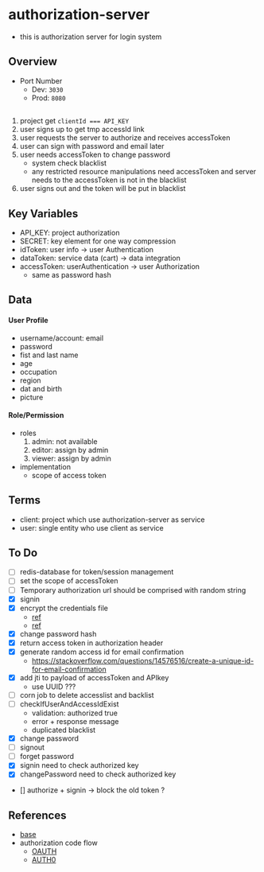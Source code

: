 # authorization-server
* this is authorization server for login system


## Overview

* Port Number
    * Dev: `3030`
    * Prod: `8080`

##
1. project get `clientId === API_KEY`
2. user signs up to get tmp accessId link
3. user requests the server to authorize and receives accessToken
4. user can sign with password and email later
5. user needs accessToken to change password
    * system check blacklist
    * any restricted resource manipulations need accessToken and server needs to the accessToken is not in the blacklist
6. user signs out and the token will be put in blacklist

## Key Variables
* API_KEY: project authorization
* SECRET: key element for one way compression
* idToken: user info -> user Authentication
* dataToken: service data (cart) -> data integration
* accessToken: userAuthentication -> user Authorization
    * same as password hash

## Data

#### User Profile
* username/account: email
* password
* fist and last name
* age
* occupation
* region
* dat and birth
* picture

#### Role/Permission
* roles
    1. admin: not available
    2. editor: assign by admin
    3. viewer: assign by admin
* implementation
    * scope of access token

## Terms
* client: project which use authorization-server as service
* user: single entity who use client as service


## To Do
* [ ] redis-database for token/session management
* [ ] set the scope of accessToken
* [ ] Temporary authorization url should be comprised with random string
* [x] signin
* [x] encrypt the credentials file
    * [ref](https://gist.github.com/kzap/5819745)
    * [ref](https://docs.travis-ci.com/user/encryption-keys/)
* [x] change password hash
* [x] return access token in authorization header
* [x] generate random access id for email confirmation
    * https://stackoverflow.com/questions/14576516/create-a-unique-id-for-email-confirmation
* [x] add jti to payload of accessToken and APIkey
    * use UUID ???
* [ ] corn job to delete accesslist and backlist
* [ ] checkIfUserAndAccessIdExist
    * validation: authorized true
    * error + response message
    * duplicated blacklist
* [x] change password
* [ ] signout
* [ ] forget password
* [x] signin need to check authorized key
* [x] changePassword need to check authorized key
* [] authorize + signin -> block the old token ?

## References
* [base](https://medium.com/better-programming/authentication-and-authorization-using-jwt-with-node-js-4099b2e6ca1f)
* authorization code flow
    * [OAUTH](https://www.oauth.com/oauth2-servers/server-side-apps/authorization-code/)
    * [AUTH0](https://auth0.com/docs/flows/concepts/auth-code)

